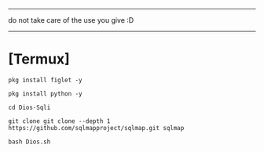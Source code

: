 ***
do not take care of the use you give :D 
***


# [Termux]

```
pkg install figlet -y
```
```
pkg install python -y
```
```
cd Dios-Sqli
```
```
git clone git clone --depth 1 https://github.com/sqlmapproject/sqlmap.git sqlmap
```
```
bash Dios.sh
```
